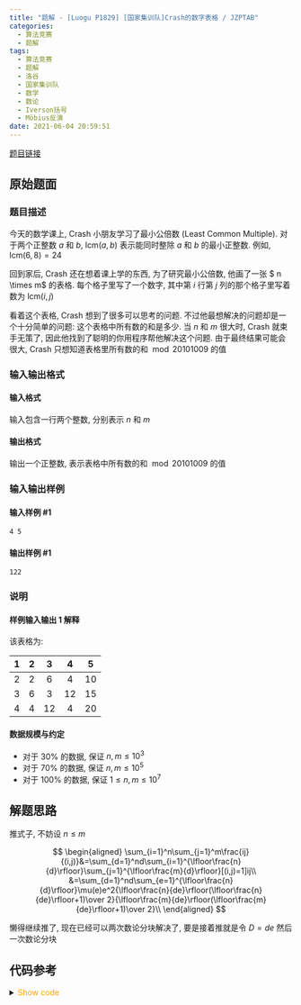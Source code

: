 ```yaml
---
title: "题解 - [Luogu P1829] [国家集训队]Crash的数字表格 / JZPTAB"
categories:
  - 算法竞赛
  - 题解
tags:
  - 算法竞赛
  - 题解
  - 洛谷
  - 国家集训队
  - 数学
  - 数论
  - Iverson括号
  - Möbius反演
date: 2021-06-04 20:59:51
---
```


[题目链接](https://www.luogu.com.cn/problem/P1829)

<!-- more -->

## 原始题面

### 题目描述

今天的数学课上, Crash 小朋友学习了最小公倍数 (Least Common Multiple). 对于两个正整数 $a$ 和 $b$, $\text{lcm}(a,b)$ 表示能同时整除 $a$ 和 $b$ 的最小正整数. 例如, $\text{lcm}(6, 8) = 24$

回到家后, Crash 还在想着课上学的东西, 为了研究最小公倍数, 他画了一张 $ n \times m$ 的表格. 每个格子里写了一个数字, 其中第 $i$ 行第 $j$ 列的那个格子里写着数为 $\text{lcm}(i, j)$

看着这个表格, Crash 想到了很多可以思考的问题. 不过他最想解决的问题却是一个十分简单的问题: 这个表格中所有数的和是多少. 当 $n$ 和 $m$ 很大时, Crash 就束手无策了, 因此他找到了聪明的你用程序帮他解决这个问题. 由于最终结果可能会很大, Crash 只想知道表格里所有数的和 $\bmod 20101009$ 的值

### 输入输出格式

#### 输入格式

输入包含一行两个整数, 分别表示 $n$ 和 $m$

#### 输出格式

输出一个正整数, 表示表格中所有数的和 $\bmod 20101009$ 的值

### 输入输出样例

#### 输入样例 #1

```input1
4 5
```

#### 输出样例 #1

```output1
122
```

### 说明

#### 样例输入输出 1 解释

该表格为:

| $1$ | $2$ | $3$  | $4$  | $5$  |
| :-: | :-: | :--: | :--: | :--: |
| $2$ | $2$ | $6$  | $4$  | $10$ |
| $3$ | $6$ | $3$  | $12$ | $15$ |
| $4$ | $4$ | $12$ | $4$  | $20$ |

#### 数据规模与约定

- 对于 $30\%$ 的数据, 保证 $n, m \le 10^3$
- 对于 $70\%$ 的数据, 保证 $n, m \le 10^5$
- 对于 $100\%$ 的数据, 保证 $1\le n,m \le 10^7$

## 解题思路

推式子, 不妨设 $n\leqslant m$

$$
\begin{aligned}
  \sum_{i=1}^n\sum_{j=1}^m\frac{ij}{(i,j)}&=\sum_{d=1}^nd\sum_{i=1}^{\lfloor\frac{n}{d}\rfloor}\sum_{j=1}^{\lfloor\frac{m}{d}\rfloor}[(i,j)=1]ij\\
  &=\sum_{d=1}^nd\sum_{e=1}^{\lfloor\frac{n}{d}\rfloor}\mu(e)e^2{\lfloor\frac{n}{de}\rfloor(\lfloor\frac{n}{de}\rfloor+1)\over 2}{\lfloor\frac{m}{de}\rfloor(\lfloor\frac{m}{de}\rfloor+1)\over 2}\\
\end{aligned}
$$

懒得继续推了, 现在已经可以两次数论分块解决了, 要是接着推就是令 $D=de$ 然后一次数论分块

## 代码参考

<details>
<summary><font color='orange'>Show code</font></summary>

{% icodeweb cpa_cpp title:Luogu_P1829 Luogu/P1829/0.cpp %}

</details>
